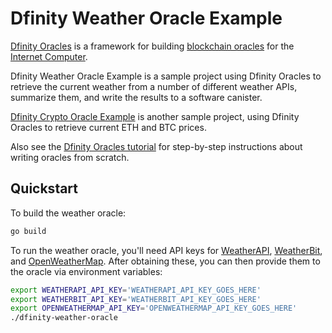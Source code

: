 # Dfinity Weather Oracle Example

[Dfinity Oracles](https://github.com/hyplabs/dfinity-oracles) is a framework for building [blockchain oracles](https://en.wikipedia.org/wiki/Blockchain_oracle) for the [Internet Computer](https://dfinity.org/).

Dfinity Weather Oracle Example is a sample project using Dfinity Oracles to retrieve the current weather from a number of different weather APIs, summarize them, and write the results to a software canister.

[Dfinity Crypto Oracle Example](https://github.com/hyplabs/dfinity-crypto-oracle) is another sample project, using Dfinity Oracles to retrieve current ETH and BTC prices.

Also see the [Dfinity Oracles tutorial](https://github.com/hyplabs/dfinity-oracles/blob/main/docs/tutorial.md) for step-by-step instructions about writing oracles from scratch.

## Quickstart

To build the weather oracle:

```bash
go build
```

To run the weather oracle, you'll need API keys for [WeatherAPI](https://www.weatherapi.com/), [WeatherBit](https://www.weatherbit.io/api), and [OpenWeatherMap](https://openweathermap.org/api). After obtaining these, you can then provide them to the oracle via environment variables:

```bash
export WEATHERAPI_API_KEY='WEATHERAPI_API_KEY_GOES_HERE'
export WEATHERBIT_API_KEY='WEATHERBIT_API_KEY_GOES_HERE'
export OPENWEATHERMAP_API_KEY='OPENWEATHERMAP_API_KEY_GOES_HERE'
./dfinity-weather-oracle
```
